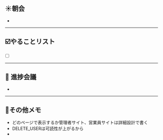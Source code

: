 ## **☀️**朝会

- 

---
## ☑️やることリスト

- [ ]  


---
## 📌 進捗会議

- 


---
## 📝その他メモ

- どのページで表示するか管理者サイト、営業員サイトは詳細設計で書く
- DELETE_USERは可読性が上がるから
- 
